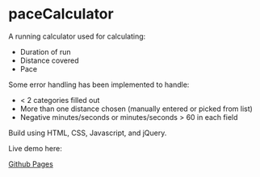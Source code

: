 # paceCalculator

A running calculator used for calculating:
* Duration of run
* Distance covered
* Pace

Some error handling has been implemented to handle:
* < 2 categories filled out
* More than one distance chosen (manually entered or picked from list)
* Negative minutes/seconds or minutes/seconds > 60 in each field

Build using HTML, CSS, Javascript, and jQuery.

Live demo here: 

[Github Pages](https://m-catha.github.io/paceCalculator/)


